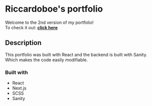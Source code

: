 # Riccardoboe's portfolio
Welcome to the 2nd version of my portfolio!
<br>
To check it out: **[click here](https://riccardoboe.netlify.app/)**

## Description

This portfolio was built with React and the backend is built with Sanity. Which makes the code easily modifiable.


### Built with

- React
- Next.js
- SCSS
- Sanity
